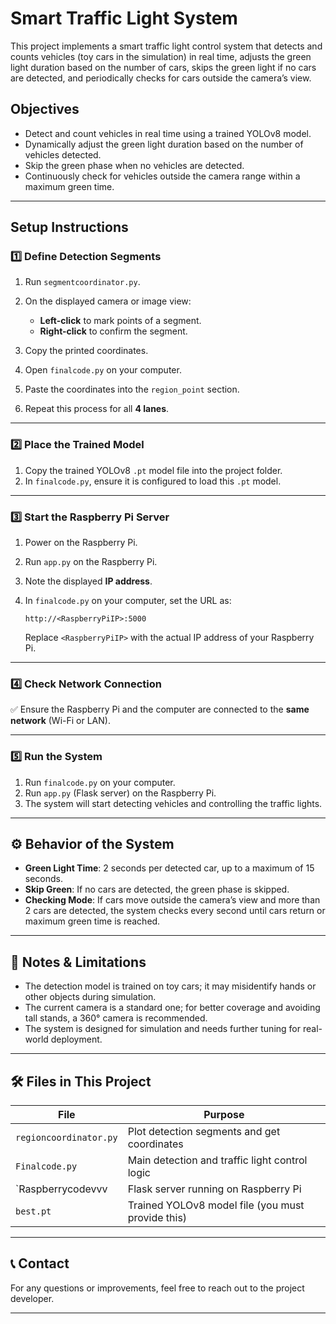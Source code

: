 # Smart Traffic Light System

This project implements a smart traffic light control system that detects and counts vehicles (toy cars in the simulation) in real time, adjusts the green light duration based on the number of cars, skips the green light if no cars are detected, and periodically checks for cars outside the camera’s view.

## Objectives

* Detect and count vehicles in real time using a trained YOLOv8 model.
* Dynamically adjust the green light duration based on the number of vehicles detected.
* Skip the green phase when no vehicles are detected.
* Continuously check for vehicles outside the camera range within a maximum green time.

---

## Setup Instructions

### 1️⃣ Define Detection Segments

1. Run `segmentcoordinator.py`.
2. On the displayed camera or image view:

   * **Left-click** to mark points of a segment.
   * **Right-click** to confirm the segment.
3. Copy the printed coordinates.
4. Open `finalcode.py` on your computer.
5. Paste the coordinates into the `region_point` section.
6. Repeat this process for all **4 lanes**.

---

### 2️⃣ Place the Trained Model

1. Copy the trained YOLOv8 `.pt` model file into the project folder.
2. In `finalcode.py`, ensure it is configured to load this `.pt` model.

---

### 3️⃣ Start the Raspberry Pi Server

1. Power on the Raspberry Pi.
2. Run `app.py` on the Raspberry Pi.
3. Note the displayed **IP address**.
4. In `finalcode.py` on your computer, set the URL as:

   ```
   http://<RaspberryPiIP>:5000
   ```

   Replace `<RaspberryPiIP>` with the actual IP address of your Raspberry Pi.

---

### 4️⃣ Check Network Connection

✅ Ensure the Raspberry Pi and the computer are connected to the **same network** (Wi-Fi or LAN).

---

### 5️⃣ Run the System

1. Run `finalcode.py` on your computer.
2. Run `app.py` (Flask server) on the Raspberry Pi.
3. The system will start detecting vehicles and controlling the traffic lights.

---

## ⚙️ Behavior of the System

* **Green Light Time**: 2 seconds per detected car, up to a maximum of 15 seconds.
* **Skip Green**: If no cars are detected, the green phase is skipped.
* **Checking Mode**: If cars move outside the camera’s view and more than 2 cars are detected, the system checks every second until cars return or maximum green time is reached.

---

## 📌 Notes & Limitations

* The detection model is trained on toy cars; it may misidentify hands or other objects during simulation.
* The current camera is a standard one; for better coverage and avoiding tall stands, a 360° camera is recommended.
* The system is designed for simulation and needs further tuning for real-world deployment.

---

## 🛠️ Files in This Project

| File                    | Purpose                                           |
| ----------------------- | ------------------------------------------------- |
| `regioncoordinator.py`  | Plot detection segments and get coordinates       |
| `Finalcode.py`          | Main detection and traffic light control logic    |
| `Raspberrycodevvv       | Flask server running on Raspberry Pi              |
| `best.pt`               | Trained YOLOv8 model file (you must provide this) |

---

## 📞 Contact

For any questions or improvements, feel free to reach out to the project developer.

---

